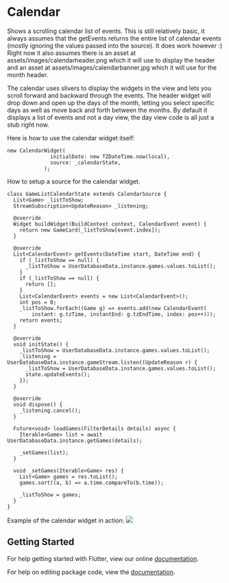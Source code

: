 # Calendar

Shows a scrolling calendar list of events.  This is still relatively basic, it always
assumes that the getEvents returns the entire list of calendar events (mostly ignoring
the values passed into the source).  It does work however :)  Right now it also assumes
there is an asset at assets/images/calendarheader.png which it will use to display the header
and an asset at assets/images/calendarbanner.jpg which it will use for the month header.


The calendar uses slivers to display the widgets in the view and lets you scroll forward
and backward through the events.  The header widget will drop down and open up the days of
the month, letting you select specific days as well as move back and forth between the months.
By default it displays a list of events and not a day view, the day view code is all just a
stub right now.

Here is how to use the calendar widget itself:

```
new CalendarWidget(
              initialDate: new TZDateTime.now(local),
              source: _calendarState,
            );
```

How to setup a source for the calendar widget.
```
class GameListCalendarState extends CalendarSource {
  List<Game> _listToShow;
  StreamSubscription<UpdateReason> _listening;

  @override
  Widget buildWidget(BuildContext context, CalendarEvent event) {
    return new GameCard(_listToShow[event.index]);
  }

  @override
  List<CalendarEvent> getEvents(DateTime start, DateTime end) {
    if (_listToShow == null) {
      _listToShow = UserDatabaseData.instance.games.values.toList();
    }
    if (_listToShow == null) {
      return [];
    }
    List<CalendarEvent> events = new List<CalendarEvent>();
    int pos = 0;
    _listToShow.forEach((Game g) => events.add(new CalendarEvent(
        instant: g.tzTime, instantEnd: g.tzEndTime, index: pos++)));
    return events;
  }

  @override
  void initState() {
    _listToShow = UserDatabaseData.instance.games.values.toList();
    _listening = UserDatabaseData.instance.gameStream.listen((UpdateReason r) {
      _listToShow = UserDatabaseData.instance.games.values.toList();
      state.updateEvents();
    });
  }

  @override
  void dispose() {
    _listening.cancel();
  }

  Future<void> loadGames(FilterDetails details) async {
    Iterable<Game> list = await UserDatabaseData.instance.getGames(details);

    _setGames(list);
  }

  void _setGames(Iterable<Game> res) {
    List<Game> games = res.toList();
    games.sort((a, b) => a.time.compareTo(b.time));

    _listToShow = games;
  }
}
```

Example of the calendar widget in action:
<img src="https://github.com/pinkfish/flutter_calendar/blob/master/screenshots/screenshot.png?raw=true">

## Getting Started

For help getting started with Flutter, view our online [documentation](https://flutter.io/).

For help on editing package code, view the [documentation](https://flutter.io/developing-packages/).

